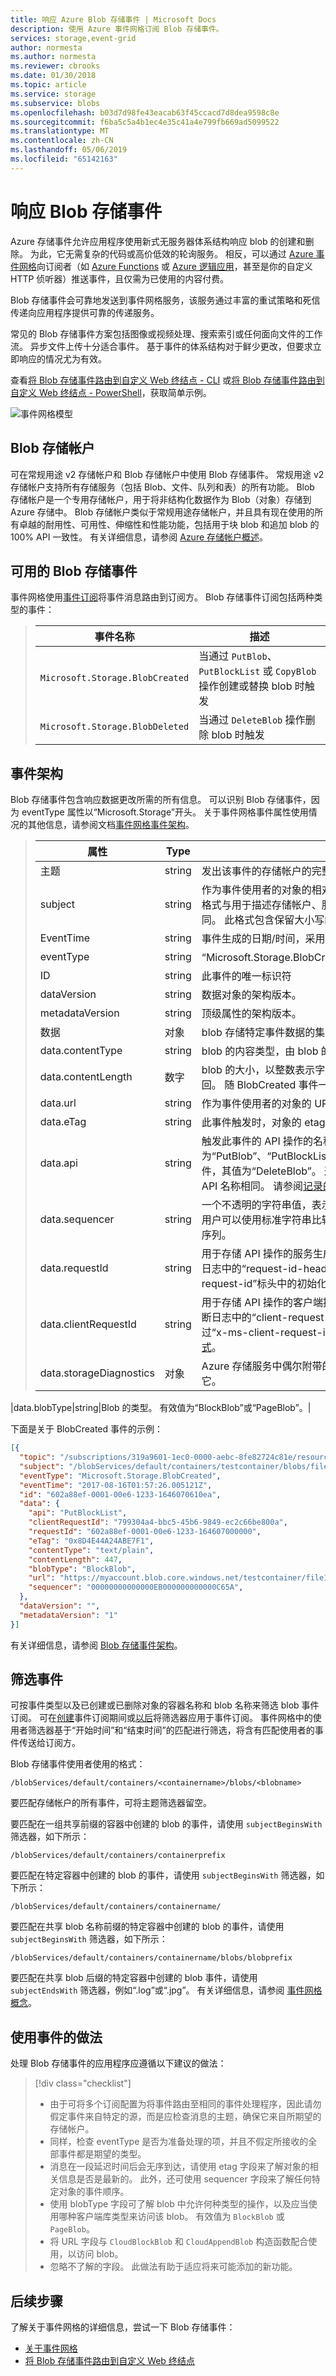 ```yaml
---
title: 响应 Azure Blob 存储事件 | Microsoft Docs
description: 使用 Azure 事件网格订阅 Blob 存储事件。
services: storage,event-grid
author: normesta
ms.author: normesta
ms.reviewer: cbrooks
ms.date: 01/30/2018
ms.topic: article
ms.service: storage
ms.subservice: blobs
ms.openlocfilehash: b03d7d98fe43eacab63f45ccacd7d8dea9598c8e
ms.sourcegitcommit: f6ba5c5a4b1ec4e35c41a4e799fb669ad5099522
ms.translationtype: MT
ms.contentlocale: zh-CN
ms.lasthandoff: 05/06/2019
ms.locfileid: "65142163"
---
```

# <a name="reacting-to-blob-storage-events"></a>响应 Blob 存储事件

Azure 存储事件允许应用程序使用新式无服务器体系结构响应 blob 的创建和删除。 为此，它无需复杂的代码或高价低效的轮询服务。  相反，可以通过 [Azure 事件网格](https://azure.microsoft.com/services/event-grid/)向订阅者（如 [Azure Functions](https://azure.microsoft.com/services/functions/) 或 [Azure 逻辑应用](https://azure.microsoft.com/services/logic-apps/)，甚至是你的自定义 HTTP 侦听器）推送事件，且仅需为已使用的内容付费。

Blob 存储事件会可靠地发送到事件网格服务，该服务通过丰富的重试策略和死信传递向应用程序提供可靠的传递服务。

常见的 Blob 存储事件方案包括图像或视频处理、搜索索引或任何面向文件的工作流。  异步文件上传十分适合事件。  基于事件的体系结构对于鲜少更改，但要求立即响应的情况尤为有效。

查看[将 Blob 存储事件路由到自定义 Web 终结点 - CLI](storage-blob-event-quickstart.md) 或[将 Blob 存储事件路由到自定义 Web 终结点 - PowerShell](storage-blob-event-quickstart-powershell.md)，获取简单示例。 

![事件网格模型](./media/storage-blob-event-overview/event-grid-functional-model.png)

## <a name="blob-storage-accounts"></a>Blob 存储帐户
可在常规用途 v2 存储帐户和 Blob 存储帐户中使用 Blob 存储事件。 常规用途 v2 存储帐户支持所有存储服务（包括 Blob、文件、队列和表）的所有功能。 Blob 存储帐户是一个专用存储帐户，用于将非结构化数据作为 Blob（对象）存储到 Azure 存储中。 Blob 存储帐户类似于常规用途存储帐户，并且具有现在使用的所有卓越的耐用性、可用性、伸缩性和性能功能，包括用于块 blob 和追加 blob 的 100% API 一致性。 有关详细信息，请参阅 [Azure 存储帐户概述](../common/storage-account-overview.md)。

## <a name="available-blob-storage-events"></a>可用的 Blob 存储事件
事件网格使用[事件订阅](../../event-grid/concepts.md#event-subscriptions)将事件消息路由到订阅方。  Blob 存储事件订阅包括两种类型的事件：  

> |事件名称|描述|
> |----------|-----------|
> |`Microsoft.Storage.BlobCreated`|当通过 `PutBlob`、`PutBlockList` 或 `CopyBlob` 操作创建或替换 blob 时触发|
> |`Microsoft.Storage.BlobDeleted`|当通过 `DeleteBlob` 操作删除 blob 时触发|

## <a name="event-schema"></a>事件架构
Blob 存储事件包含响应数据更改所需的所有信息。  可以识别 Blob 存储事件，因为 eventType 属性以“Microsoft.Storage”开头。 关于事件网格事件属性使用情况的其他信息，请参阅文档[事件网格事件架构](../../event-grid/event-schema.md)。  

> |属性|Type|描述|
> |-------------------|------------------------|-----------------------------------------------------------------------|
> |主题|string|发出该事件的存储帐户的完整 Azure 资源管理器 ID。|
> |subject|string|作为事件使用者的对象的相对资源路径，使用的扩展 Azure 资源管理器格式与用于描述存储帐户、服务和适用于 Azure RBAC 容器的格式相同。  此格式包含保留大小写的 blob 名称。|
> |EventTime|string|事件生成的日期/时间，采用 ISO 8601 格式|
> |eventType|string|“Microsoft.Storage.BlobCreated”或“Microsoft.Storage.BlobDeleted”|
> |ID|string|此事件的唯一标识符|
> |dataVersion|string|数据对象的架构版本。|
> |metadataVersion|string|顶级属性的架构版本。|
> |数据|对象|blob 存储特定事件数据的集合|
> |data.contentType|string|blob 的内容类型，由 blob 的 Content-Type 标头返回|
> |data.contentLength|数字|blob 的大小，以整数表示字节数，由 blob 的 Content-Type 标头返回。  随 BlobCreated 事件一起发送，但不包括 BlobDeleted。|
> |data.url|string|作为事件使用者的对象的 URL|
> |data.eTag|string|此事件触发时，对象的 etag。  不适用于 BlobDeleted 事件。|
> |data.api|string|触发此事件的 API 操作的名称。 对于 BlobCreated 事件，其值为“PutBlob”、“PutBlockList”或“CopyBlob”。 对于 BlobDeleted 事件，其值为“DeleteBlob”。 这些值与出现在 Azure 存储诊断日志中的 API 名称相同。 请参阅[记录的操作和状态消息](https://docs.microsoft.com/rest/api/storageservices/storage-analytics-logged-operations-and-status-messages)。|
> |data.sequencer|string|一个不透明的字符串值，表示任何特定 blob 名称的事件的逻辑顺序。  用户可以使用标准字符串比较，了解同一个 blob 名称上两个事件的相对序列。|
> |data.requestId|string|用于存储 API 操作的服务生成的请求 ID。 可用于通过 Azure 存储诊断日志中的“request-id-header”字段关联到这些日志，并且由“x-ms-request-id”标头中的初始化 API 调用返回。 请参阅[日志格式](https://docs.microsoft.com/rest/api/storageservices/storage-analytics-log-format)。|
> |data.clientRequestId|string|用于存储 API 操作的客户端提供的请求 ID。 可用于通过 Azure 存储诊断日志中的“client-request-id”字段关联到这些日志，并且可以通过“x-ms-client-request-id”标头提供到客户端请求中。 请参阅[日志格式](https://docs.microsoft.com/rest/api/storageservices/storage-analytics-log-format)。 |
> |data.storageDiagnostics|对象|Azure 存储服务中偶尔附带的诊断数据。 如果存在，事件使用者应忽略它。|
|data.blobType|string|Blob 的类型。 有效值为“BlockBlob”或“PageBlob”。| 

下面是关于 BlobCreated 事件的示例：
```json
[{
  "topic": "/subscriptions/319a9601-1ec0-0000-aebc-8fe82724c81e/resourceGroups/testrg/providers/Microsoft.Storage/storageAccounts/myaccount",
  "subject": "/blobServices/default/containers/testcontainer/blobs/file1.txt",
  "eventType": "Microsoft.Storage.BlobCreated",
  "eventTime": "2017-08-16T01:57:26.005121Z",
  "id": "602a88ef-0001-00e6-1233-1646070610ea",
  "data": {
    "api": "PutBlockList",
    "clientRequestId": "799304a4-bbc5-45b6-9849-ec2c66be800a",
    "requestId": "602a88ef-0001-00e6-1233-164607000000",
    "eTag": "0x8D4E44A24ABE7F1",
    "contentType": "text/plain",
    "contentLength": 447,
    "blobType": "BlockBlob",
    "url": "https://myaccount.blob.core.windows.net/testcontainer/file1.txt",
    "sequencer": "00000000000000EB000000000000C65A",
  },
  "dataVersion": "",
  "metadataVersion": "1"
}]

```

有关详细信息，请参阅 [Blob 存储事件架构](../../event-grid/event-schema-blob-storage.md)。

## <a name="filtering-events"></a>筛选事件
可按事件类型以及已创建或已删除对象的容器名称和 blob 名称来筛选 blob 事件订阅。  可在[创建](/cli/azure/eventgrid/event-subscription?view=azure-cli-latest)事件订阅期间或[以后](/cli/azure/eventgrid/event-subscription?view=azure-cli-latest)将筛选器应用于事件订阅。 事件网格中的使用者筛选器基于“开始时间”和“结束时间”的匹配进行筛选，将含有匹配使用者的事件传送给订阅方。 

Blob 存储事件使用者使用的格式：

```
/blobServices/default/containers/<containername>/blobs/<blobname>
```

要匹配存储帐户的所有事件，可将主题筛选器留空。

要匹配在一组共享前缀的容器中创建的 blob 的事件，请使用 `subjectBeginsWith` 筛选器，如下所示：

```
/blobServices/default/containers/containerprefix
```

要匹配在特定容器中创建的 blob 的事件，请使用 `subjectBeginsWith` 筛选器，如下所示：

```
/blobServices/default/containers/containername/
```

要匹配在共享 blob 名称前缀的特定容器中创建的 blob 的事件，请使用 `subjectBeginsWith` 筛选器，如下所示：

```
/blobServices/default/containers/containername/blobs/blobprefix
```

要匹配在共享 blob 后缀的特定容器中创建的 blob 事件，请使用 `subjectEndsWith` 筛选器，例如“.log”或“.jpg”。 有关详细信息，请参阅 [事件网格概念](../../event-grid/concepts.md#event-subscriptions)。

## <a name="practices-for-consuming-events"></a>使用事件的做法
处理 Blob 存储事件的应用程序应遵循以下建议的做法：
> [!div class="checklist"]
> * 由于可将多个订阅配置为将事件路由至相同的事件处理程序，因此请勿假定事件来自特定的源，而是应检查消息的主题，确保它来自所期望的存储帐户。
> * 同样，检查 eventType 是否为准备处理的项，并且不假定所接收的全部事件都是期望的类型。
> * 消息在一段延迟时间后会无序到达，请使用 etag 字段来了解对象的相关信息是否是最新的。  此外，还可使用 sequencer 字段来了解任何特定对象的事件顺序。
> * 使用 blobType 字段可了解 blob 中允许何种类型的操作，以及应当使用哪种客户端库类型来访问该 blob。 有效值为 `BlockBlob` 或 `PageBlob`。 
> * 将 URL 字段与 `CloudBlockBlob` 和 `CloudAppendBlob` 构造函数配合使用，以访问 blob。
> * 忽略不了解的字段。 此做法有助于适应将来可能添加的新功能。


## <a name="next-steps"></a>后续步骤

了解关于事件网格的详细信息，尝试一下 Blob 存储事件：

- [关于事件网格](../../event-grid/overview.md)
- [将 Blob 存储事件路由到自定义 Web 终结点](storage-blob-event-quickstart.md)
